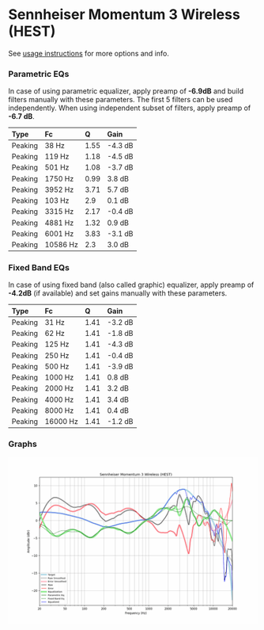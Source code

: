 # Sennheiser Momentum 3 Wireless (HEST)
See [usage instructions](https://github.com/jaakkopasanen/AutoEq#usage) for more options and info.

### Parametric EQs
In case of using parametric equalizer, apply preamp of **-6.9dB** and build filters manually
with these parameters. The first 5 filters can be used independently.
When using independent subset of filters, apply preamp of **-6.7 dB**.

| Type    | Fc       |    Q | Gain    |
|:--------|:---------|:-----|:--------|
| Peaking | 38 Hz    | 1.55 | -4.3 dB |
| Peaking | 119 Hz   | 1.18 | -4.5 dB |
| Peaking | 501 Hz   | 1.08 | -3.7 dB |
| Peaking | 1750 Hz  | 0.99 | 3.8 dB  |
| Peaking | 3952 Hz  | 3.71 | 5.7 dB  |
| Peaking | 103 Hz   | 2.9  | 0.1 dB  |
| Peaking | 3315 Hz  | 2.17 | -0.4 dB |
| Peaking | 4881 Hz  | 1.32 | 0.9 dB  |
| Peaking | 6001 Hz  | 3.83 | -3.1 dB |
| Peaking | 10586 Hz | 2.3  | 3.0 dB  |

### Fixed Band EQs
In case of using fixed band (also called graphic) equalizer, apply preamp of **-4.2dB**
(if available) and set gains manually with these parameters.

| Type    | Fc       |    Q | Gain    |
|:--------|:---------|:-----|:--------|
| Peaking | 31 Hz    | 1.41 | -3.2 dB |
| Peaking | 62 Hz    | 1.41 | -1.8 dB |
| Peaking | 125 Hz   | 1.41 | -4.3 dB |
| Peaking | 250 Hz   | 1.41 | -0.4 dB |
| Peaking | 500 Hz   | 1.41 | -3.9 dB |
| Peaking | 1000 Hz  | 1.41 | 0.8 dB  |
| Peaking | 2000 Hz  | 1.41 | 3.2 dB  |
| Peaking | 4000 Hz  | 1.41 | 3.4 dB  |
| Peaking | 8000 Hz  | 1.41 | 0.4 dB  |
| Peaking | 16000 Hz | 1.41 | -1.2 dB |

### Graphs
![](./Sennheiser%20Momentum%203%20Wireless%20(HEST).png)